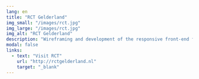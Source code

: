```yaml
---
lang: en
title: "RCT Gelderland"
img_small: "/images/rct.jpg"
img_large: "/images/rct.jpg"
img_alt: "RCT Gelderland"
description: "Wireframing and development of the responsive front-end for RCT Gelderland (@[TG](http://tweedegolf.nl){:target='_blank'})."
modal: false
links:
  - text: "Visit RCT"
    url: "http://rctgelderland.nl"
    target: "_blank"
---
```

